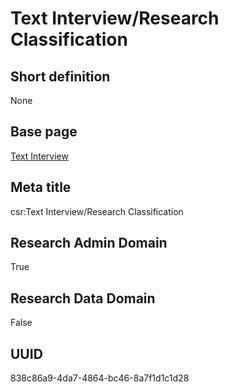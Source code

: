 # Text Interview/Research Classification
## Short definition
None
## Base page
[Text Interview](https://github.com/EuroCRIS/CASRAI-Dictionairies/blob/main/Objects/Text%20Interview.md)
## Meta title
csr:Text Interview/Research Classification
## Research Admin Domain
True
## Research Data Domain
False
## UUID
838c86a9-4da7-4864-bc46-8a7f1d1c1d28

